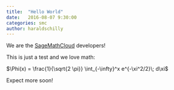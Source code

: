 ```yaml
---
title:  "Hello World"
date:   2016-08-07 9:30:00
categories: smc
author: haraldschilly
---
```


We are the [SageMathCloud](https://cloud.sagemath.com) developers!

This is just a test and we love math:

$\Phi(x) = \frac{1}{\sqrt{2 \pi}} \int_{-\infty}^x e^{-\xi^2/2}\; d\xi$

Expect more soon!

